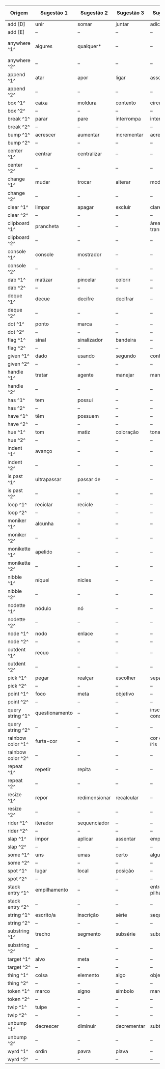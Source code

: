|Origem|Sugestão 1|Sugestão 2|Sugestão 3|Sugestão 4|Sugestão 5|
|------------|------------|------------|------------|------------|------------|
|add [D]|unir|somar|juntar|adicionar|–|
|add [E]|–|–|–|–|–|
|anywhere ^1^|algures|qualquer*|–|–|em qualquer lugar|
|anywhere ^2^|–|–|–|–|–|
|append ^1^|atar|apor|ligar|associar|–|
|append ^2^|–|–|–|–|–|
|box ^1^|caixa|moldura|contexto|circunstância|–|
|box ^2^|–|–|–|–|–|
|break ^1^|parar|pare|interrompa|interromper|–|
|break ^2^|–|–|–|–|–|
|bump ^1^|acrescer|aumentar|incrementar|acrescentar|–|
|bump ^2^|–|–|–|–|–|
|center ^1^|centrar|centralizar|–|–|–|
|center ^2^|–|–|–|–|–|
|change ^1^|mudar|trocar|alterar|modificar|–|
|change ^2^|–|–|–|–|–|
|clear ^1^|limpar|apagar|excluir|clarear|
|clear ^2^|–|–|–|–|–|
|clipboard ^1^|prancheta|–|–|área de transferência|–|
|clipboard ^2^|–|–|–|–|–|
|console ^1^|console|mostrador|–|–|
|console ^2^|–|–|–|–|–|
|dab ^1^|matizar|pincelar|colorir|–|–|
|dab ^2^|–|–|–|–|–|
|deque ^1^|decue|decifre|decifrar|–|–|
|deque ^2^|–|–|–|–|–|
|dot ^1^|ponto|marca|–|–|–|
|dot ^2^|–|–|–|–|–|
|flag ^1^|sinal|sinalizador|bandeira|–|–|
|flag ^2^|–|–|–|–|–|
|given ^1^|dado|usando|segundo|conforme|consoante|
|given ^2^|–|–|–|–|–|
|handle ^1^|tratar|agente|manejar|manipular|considerar|
|handle ^2^|–|–|–|–|–|
|has ^1^|tem|possui|–|–|–|
|has ^2^|–|–|–|–|–|
|have ^1^|têm|possuem|–|–|–|
|have ^2^|–|–|–|–|–|
|hue ^1^|tom|matiz| coloração|tonalidade|–|
|hue ^2^|–|–|–|–|–|
|indent ^1^|avanço|–|–|–|
|indent ^2^|–|–|–|–|–|
|is past ^1^|ultrapassar|passar de|–|–|–|
|is past ^2^|–|–|–|–|–|
|loop ^1^|reciclar|recicle|–|–|–|
|loop ^2^|–|–|–|–|–|
|moniker ^1^|alcunha|–|–|–|–|
|moniker ^2^|–|–|–|–|–|
|monikette ^1^|apelido|–|–|–|–|
|monikette ^2^|–|–|–|–|–|
|nibble ^1^|níquel|nicles|–|–|–|
|nibble ^2^|–|–|–|–|–|
|nodette ^1^|nódulo|nó|–|–|
|nodette ^2^|–|–|–|–|–|
|node ^1^|nodo|enlace|–|–|
|node ^2^|–|–|–|–|–|
|outdent ^1^|recuo|–|–|–|
|outdent ^2^|–|–|–|–|–|
|pick ^1^|pegar|realçar|escolher|separar|selecionar|
|pick ^2^|–|–|–|–|–|
|point ^1^|foco|meta|objetivo|–|–|
|point ^2^|–|–|–|–|–|
|query string ^1^|questionamento|–|–|inscrição de consulta|
|query string ^2^|–|–|–|–|–|
|rainbow color ^1^|furta-cor|–|–|cor do arco-íris|–|
|rainbow color ^2^|–|–|–|–|–|
|repeat ^1^|repetir|repita|–|–|–|
|repeat ^2^|–|–|–|–|–|
|resize ^1^|repor|redimensionar|recalcular|–|–|
|resize ^2^|–|–|–|–|–|
|rider ^1^|iterador|sequenciador|–|–|–|
|rider ^2^|–|–|–|–|–|
|slap ^1^|impor|aplicar|assentar|empregar|–|
|slap ^2^|–|–|–|–|–|
|some ^1^|uns|umas|certo|algum|–|
|some ^2^|–|–|–|–|–|
|spot ^1^|lugar|local|posição|–|–|
|spot ^2^|–|–|–|–|–|
|stack entry ^1^|empilhamento|–|–|entrada de pilha|–|
|stack entry ^2^|–|–|–|–|–|
|string ^1^|escrito/a|inscrição|série|sequência|frase|
|string ^2^|–|–|–|–|–|
|substring ^1^|trecho|segmento|subsérie|subsequência|fragmento|
|substring ^2^|–|–|–|–|–|
|target ^1^|alvo|meta|–|–|–|
|target ^2^|–|–|–|–|–|
|thing ^1^|coisa|elemento|algo|objeto|–|
|thing ^2^|–|–|–|–|–|
|token ^1^|marco|signo|símbolo|marca|–|
|token ^2^|–|–|–|–|–|
|twip ^1^|tuipe|–|–|–|–|
|twip ^2^|–|–|–|–|–|
|unbump ^1^|decrescer|diminuir|decrementar|subtrair|–|
|unbump ^2^|–|–|–|–|–|
|wyrd ^1^|ordin|pavra|plava|–|–|
|wyrd ^2^|–|–|–|–|–|
